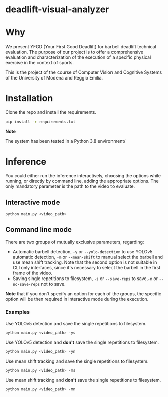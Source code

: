 # deadlift-visual-analyzer
# Why

We present YFGD (Your First Good Deadlift) for barbell deadlift technical evaluation. The purpose of our project is to offer a comprehensive evaluation and characterization of the execution of a specific physical exercise in the context of sports.

This is the project of the course of Computer Vision and Cognitive Systems of the University of Modena and Reggio Emilia.

# Installation
Clone the repo and install the requirements.

```bash
pip install -r requirements.txt
```

**Note**

The system has been tested in a Python 3.8 environment/

# Inference

You could either run the inference interactively, choosing the options while running, or directly by command line, adding the appropriate options. The only mandatory parameter is the path to the video to evaluate.

## Interactive mode

```bash
python main.py <video_path>
```

## Command line mode

There are two groups of mutually exclusive parameters, regarding:

* Automatic barbell detection, `-y` or `--yolo-detection` to use YOLOv5 automatic detection, `-m` or `--mean-shift` to manual select the barbell and use mean shift tracking. Note that the second option is not suitable in CLI only interfaces, since it's necessary to select the barbell in the first frame of the video.
* Saving single repetitions to filesystem, `-s` or `--save-reps` to save,`-n` or `--no-save-reps` not to save.

**Note** that if you don't specify an option for each of the groups, the specific option will be then required in interactive mode during the execution.

### Examples

Use YOLOv5 detection and save the single repetitions to filesystem.

```bash
python main.py <video_path> -ys
```

Use YOLOv5 detection and **don't** save the single repetitions to filesystem.

```bash
python main.py <video_path> -yn
```

Use mean shift tracking and save the single repetitions to filesystem.

```bash
python main.py <video_path> -ms
```


Use mean shift tracking and **don't** save the single repetitions to filesystem.

```bash
python main.py <video_path> -mn
```
